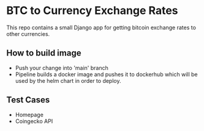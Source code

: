 # BTC to Currency Exchange Rates
This repo contains a small Django app for getting bitcoin exchange rates to other currencies.

## How to build image
- Push your change into 'main' branch
- Pipeline builds a docker image  and pushes it to dockerhub which will be used by the helm chart in order to deploy.

## Test Cases
- Homepage
- Coingecko API
